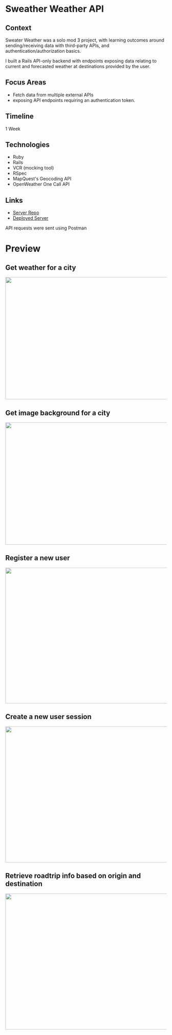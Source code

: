 # Sweather Weather API


## Context

Sweater Weather was a solo mod 3 project, with learning outcomes around sending/receiving data with third-party APIs, and authentication/authorization basics.

I built a Rails API-only backend with endpoints exposing data relating to current and forecasted weather at destinations provided by the user.

## Focus Areas

- Fetch data from multiple external APIs
- exposing API endpoints requiring an authentication token.

## Timeline

1 Week

## Technologies

- Ruby
- Rails
- VCR (mocking tool)
- RSpec
- MapQuest's Geocoding API
- OpenWeather One Call API

## Links

- [Server Repo](https://github.com/arnaldoaparicio/sweather-weather)
- [Deployed Server](https://sweater-weather-aa.fly.dev/api/v1/forecast?location=denver,co)

API requests were sent using Postman

# Preview

## Get weather for a city

<img src="https://i.imgur.com/CdSNrHY.png" width="565" height="382">

## Get image background for a city

<img src="https://i.imgur.com/Uwz6RbO.png" width="566" height="382">

## Register a new user

<img src="https://i.imgur.com/eFgOSl7.png" width="563" height="424">

## Create a new user session

<img src="https://i.imgur.com/MZgbZhv.png" width="564" height="425">

## Retrieve roadtrip info based on origin and destination

<img src="https://i.imgur.com/K39XI2p.png" width="565" height="425">